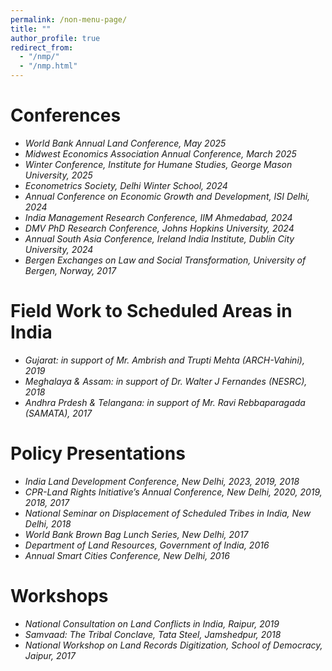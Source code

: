 ```yaml
---
permalink: /non-menu-page/
title: ""
author_profile: true
redirect_from: 
  - "/nmp/"
  - "/nmp.html"
---
```


# Conferences
- *World Bank Annual Land Conference, May 2025*
- *Midwest Economics Association Annual Conference, March 2025*
- *Winter Conference, Institute for Humane Studies, George Mason University, 2025*
- *Econometrics Society, Delhi Winter School, 2024*
- *Annual Conference on Economic Growth and Development, ISI Delhi, 2024* 
- *India Management Research Conference, IIM Ahmedabad, 2024* 
- *DMV PhD Research Conference, Johns Hopkins University, 2024* 
- *Annual South Asia Conference, Ireland India Institute, Dublin City University, 2024*
- *Bergen Exchanges on Law and Social Transformation, University of Bergen, Norway, 2017*

# Field Work to Scheduled Areas in India
- *Gujarat: in support of Mr. Ambrish and Trupti Mehta (ARCH-Vahini), 2019* 
- *Meghalaya & Assam: in support of Dr. Walter J Fernandes (NESRC), 2018*
- *Andhra Prdesh & Telangana: in support of Mr. Ravi Rebbaparagada (SAMATA), 2017*

# Policy Presentations
- *India Land Development Conference, New Delhi, 2023, 2019, 2018*
- *CPR-Land Rights Initiative’s Annual Conference, New Delhi, 2020, 2019, 2018, 2017*
- *National Seminar on Displacement of Scheduled Tribes in India, New Delhi, 2018*
- *World Bank Brown Bag Lunch Series, New Delhi, 2017* 
- *Department of Land Resources, Government of India, 2016* 
- *Annual Smart Cities Conference, New Delhi, 2016*

# Workshops
- *National Consultation on Land Conflicts in India, Raipur, 2019*
- *Samvaad: The Tribal Conclave, Tata Steel, Jamshedpur, 2018*
- *National Workshop on Land Records Digitization, School of Democracy, Jaipur, 2017*


